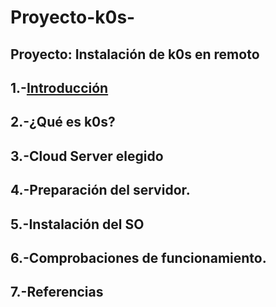 # Proyecto-k0s-
## Proyecto: Instalación de k0s en remoto

## 1.-[Introducción](ARCHIVOS/introducccion1.md)
## 2.-¿Qué es k0s?  
## 3.-Cloud Server elegido
## 4.-Preparación del servidor. 
## 5.-Instalación del SO 
## 6.-Comprobaciones de funcionamiento.
## 7.-Referencias
